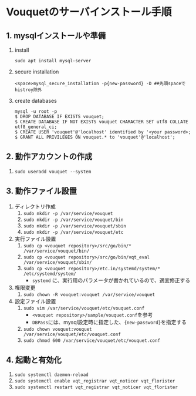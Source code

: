 Vouquetのサーバインストール手順
===

## 1. mysqlインストールや準備

1. install
	```
	sudo apt install mysql-server
	```
2. secure installation
	```
	<space>mysql_secure_installation -p{new-password} -D ##先頭spaceでhistroy除外
	```
3. create databases
	```
	mysql -u root -p
	$ DROP DATABASE IF EXISTS vouquet;
	$ CREATE DATABASE IF NOT EXISTS vouquet CHARACTER SET utf8 COLLATE utf8_general_ci;
	$ CREATE USER 'vouquet'@'localhost' identified by '<your password>;
	$ GRANT ALL PRIVILEGES ON vouquet.* to 'vouquet'@'localhost';
	```

## 2. 動作アカウントの作成

1. `sudo useradd vouquet --system`

## 3. 動作ファイル設置
1. ディレクトリ作成
	1. `sudo mkdir -p /var/service/vouquet`
	1. `sudo mkdir -p /var/service/vouquet/bin`
	1. `sudo mkdir -p /var/service/vouquet/sbin`
	1. `sudo mkdir -p /var/service/vouquet/etc`
2. 実行ファイル設置
	1. `sudo cp <vouquet repository>/src/go/bin/* /var/service/vouquet/bin/`
	1. `sudo cp <vouquet repository>/src/go/bin/vqt_eval /var/service/vouquet/sbin/`
	1. `sudo cp <vouquet repository>/etc.in/systemd/system/* /etc/systemd/system/`
		* `systemd` に、実行用のパラメータが書かれているので、適宜修正する
3. 権限変更
	1. `sudo chown -R vouquet:vouquet /var/service/vouquet`
4. 設定ファイル設置
	1. `sudo vim /var/service/vouquet/etc/vouquet.conf`
		* `<vouquet repository>/sample/vouquet.conf`を参考
		* `DBPass`には、mysql設定時に指定した、`{new-password}`を指定する
	2. `sudo chown vouquet:vouquet /var/service/vouquet/etc/vouquet.conf`
	3. `sudo chmod 600 /var/service/vouquet/etc/vouquet.conf`

## 4. 起動と有効化
1. `sudo systemctl daemon-reload`
2. `sudo systemctl enable vqt_registrar vqt_noticer vqt_florister`
3. `sudo systemctl restart vqt_registrar vqt_noticer vqt_florister`
